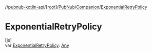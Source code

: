 //[pubnub-kotlin-api](../../../../index.md)/[[root]](../../index.md)/[PubNub](../index.md)/[Companion](index.md)/[ExponentialRetryPolicy](-exponential-retry-policy.md)

# ExponentialRetryPolicy

[js]\
var [ExponentialRetryPolicy](-exponential-retry-policy.md): [Any](https://kotlinlang.org/api/latest/jvm/stdlib/kotlin-stdlib/kotlin/-any/index.html)
